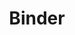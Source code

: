 ---
layout: page
title: Binder
description: Booth and Operations Management System used by CMU's Spring Carnival Committee that I've had the pleasure of helping out with
img: assets/img/binder.png
redirect: https://binder.springcarnival.org/
importance: 2
category: fun
---